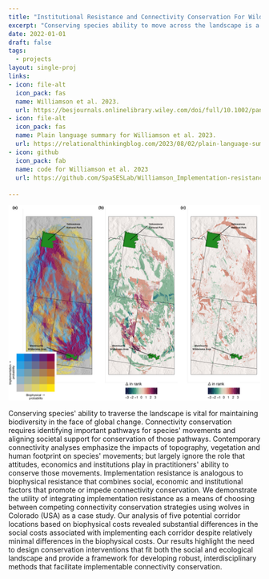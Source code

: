 ```yaml
---
title: "Institutional Resistance and Connectivity Conservation For Wildlife"
excerpt: "Conserving species ability to move across the landscape is a spatially constrained collective action problem. We develop data and methods to improve the institutions designed to maintain or enhance connectivity"
date: 2022-01-01
draft: false
tags:
  - projects
layout: single-proj
links:
- icon: file-alt
  icon_pack: fas
  name: Williamson et al. 2023.
  url: https://besjournals.onlinelibrary.wiley.com/doi/full/10.1002/pan3.10525
- icon: file-alt
  icon_pack: fas
  name: Plain language summary for Williamson et al. 2023.
  url: https://relationalthinkingblog.com/2023/08/02/plain-language-summary-implementation-resistance-and-the-human-dimensions-of-connectivity-planning/
- icon: github
  icon_pack: fab
  name: code for Williamson et al. 2023
  url: https://github.com/SpaSESLab/Williamson_Implementation-resistance

---
```


![](circuit.jpg)

Conserving species' ability to traverse the landscape is vital for maintaining biodiversity in the face of global change. Connectivity conservation requires identifying important pathways for species' movements and aligning societal support for conservation of those pathways. Contemporary connectivity analyses emphasize the impacts of topography, vegetation and human footprint on species' movements; but largely ignore the role that attitudes, economics and institutions play in practitioners' ability to conserve those movements. Implementation resistance is analogous to biophysical resistance that combines social, economic and institutional factors that promote or impede connectivity conservation. We demonstrate the utility of integrating implementation resistance as a means of choosing between competing connectivity conservation strategies using wolves in Colorado (USA) as a case study. Our analysis of five potential corridor locations based on biophysical costs revealed substantial differences in the social costs associated with implementing each corridor despite relatively minimal differences in the biophysical costs. Our results highlight the need to design conservation interventions that fit both the social and ecological landscape and provide a framework for developing robust, interdisciplinary methods that facilitate implementable connectivity conservation.



